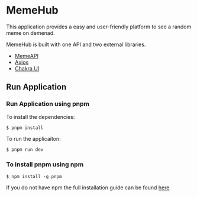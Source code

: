 # MemeHub

This application provides a easy and user-friendly platform to see a random meme on demenad. 

MemeHub is built with one API and two external libraries.

- [MemeAPI](https://github.com/D3vd/Meme_Api)
- [Axios](https://github.com/axios/axios)
- [Chakra UI](https://v2.chakra-ui.com)

## Run Application

### Run Application using pnpm
To install the dependencies:

```
$ pnpm install
```

To run the applicaiton:
```
$ pnpm run dev
```

### To install pnpm using npm
```
$ npm install -g pnpm
```
If you do not have npm the full installation guide can be found [here](https://pnpm.io/installation) 
